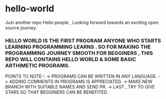 # hello-world
Just another repo
Hello people , Looking forward towards an exciting open source journey.

### HELLO WORLD IS THE FIRST PROGRAM ANYONE WHO STARTS LEARNING PROGRAMMING LEARNS . SO FOR MAKING THE PROGRAMMING JOURNEY SMOOTH FOR BEGGINERS , THIS REPO WILL CONTAINS HELLO WORLD & SOME BASIC ARTHIMETIC PROGRAMS.


POINTS TO NOTE-:
-> PROGRAMS CAN BE WRITTEN IN ANY LANGUAGE.
-> ADDING COMMENTS IN PROGRAMS IS APPRECIATED.
-> MAKE NEW BRANCH WITH SUITABLE NAMES AND SEND PR.
-> LAST , TRY TO GIVE STARS SO THAT BEGGINERS CAN BE BENEFITED.
